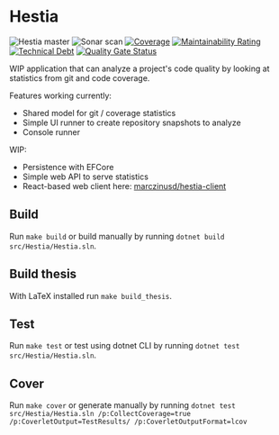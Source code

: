 # Hestia

![Hestia master](https://github.com/marczinusd/hestia/workflows/Hestia%20master/badge.svg)
![Sonar scan](https://github.com/marczinusd/hestia/workflows/Sonar%20scan/badge.svg)
[![Coverage](https://codecov.io/gh/marczinusd/hestia/branch/master/graph/badge.svg?token=IZF6men3ZB)](https://codecov.io/gh/marczinusd/hestia)
[![Maintainability Rating](https://sonarcloud.io/api/project_badges/measure?project=marczinusd_hestia&metric=sqale_rating)](https://sonarcloud.io/dashboard?id=marczinusd_hestia)
[![Technical Debt](https://sonarcloud.io/api/project_badges/measure?project=marczinusd_hestia&metric=sqale_index)](https://sonarcloud.io/dashboard?id=marczinusd_hestia)
[![Quality Gate Status](https://sonarcloud.io/api/project_badges/measure?project=marczinusd_hestia&metric=alert_status)](https://sonarcloud.io/dashboard?id=marczinusd_hestia)

WIP application that can analyze a project's code quality by looking at statistics from git and code coverage.

Features working currently:

* Shared model for git / coverage statistics
* Simple UI runner to create repository snapshots to analyze
* Console runner

WIP:

* Persistence with EFCore
* Simple web API to serve statistics
* React-based web client here: [marczinusd/hestia-client](https://github.com/marczinusd/hestia-ui)

## Build

Run `make build` or build manually by running `dotnet build src/Hestia/Hestia.sln`.

## Build thesis

With LaTeX installed run `make build_thesis`.

## Test

Run `make test` or test using dotnet CLI by running `dotnet test src/Hestia/Hestia.sln`.

## Cover

Run `make cover` or generate manually by running `dotnet test src/Hestia/Hestia.sln /p:CollectCoverage=true /p:CoverletOutput=TestResults/ /p:CoverletOutputFormat=lcov`
